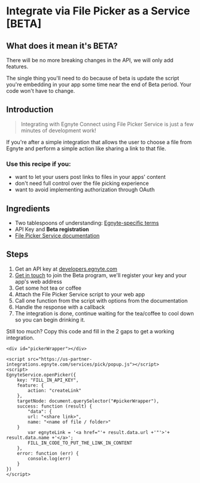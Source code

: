 # Integrate via File Picker as a Service [BETA]

## What does it mean it's BETA?

There will be no more breaking changes in the API, we will only add features.

The single thing you'll need to do because of beta is update the script you're embedding in your app some time near the end of Beta period. Your code won't have to change.

## Introduction

> Integrating with Egnyte Connect using File Picker Service is just a few minutes of development work!

If you're after a simple integration that allows the user to choose a file from Egnyte and perform a simple action like sharing a link to that file.


### Use this recipe if you:
- want to let your users post links to files in your apps' content
- don't need full control over the file picking experience
- want to avoid implementing authorization through OAuth

## Ingredients

- Two tablespoons of understanding: [Egnyte-specific terms](definitions.md)
- API Key and **Beta registration**
- [File Picker Service documentation](https://github.com/egnyte/for-integrators/blob/master/doc/FPaaS.md)

## Steps

1. Get an API key at [developers.egnyte.com](https://developers.egnyte.com)
1. [Get in touch](contact.md) to join the Beta program, we'll register your key and your app's web address
1. Get some hot tea or coffee
1. Attach the File Picker Service script to your web app
1. Call one function from the script with options from the documentation
1. Handle the response with a callback
1. The integration is done, continue waiting for the tea/coffee to cool down so you can begin drinking it.

Still too much? Copy this code and fill in the 2 gaps to get a working integration.

```hmtl
<div id="pickerWrapper"></div>

<script src="https://us-partner-integrations.egnyte.com/services/pick/popup.js"></script>
<script>
EgnyteService.openPicker({
    key: "FILL_IN_API_KEY",
    feature: {
        action: "createLink"
    },
    targetNode: document.querySelector("#pickerWrapper"),
    success: function (result) {
        "data": {
        url: "<share link>",
        name: "<name of file / folder>"
    }
        var egnyteLink = '<a href="'+ result.data.url +'"'>'+ result.data.name +'</a>';
        FILL_IN_CODE_TO_PUT_THE_LINK_IN_CONTENT
    },
    error: function (err) {
        console.log(err)
    }
})
</script>
```
